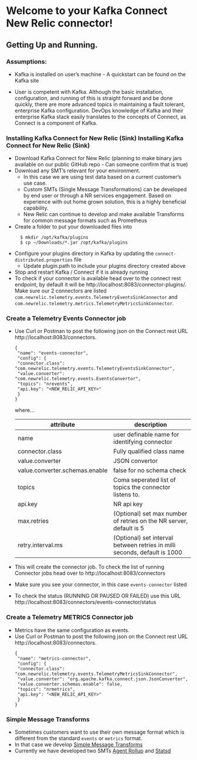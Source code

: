# Welcome to your  Kafka Connect New Relic connector!

## Getting Up and Running.

### Assumptions: 
- Kafka is installed on user’s machine - A quickstart can be found on the Kafka
site

-  User is competent with Kafka. Although the basic installation, configuration,
and running of this is straight forward and be done quickly, there are more
advanced topics in maintaining a fault tolerant, enterprise Kafka configuration.
DevOps knowledge of Kafka and their enterprise Kafka stack easily translates
to the concepts of Connect, as Connect is a component of Kafka.

### Installing Kafka Connect for New Relic (Sink) Installing Kafka Connect for New Relic (Sink)

- Download Kafka Connect for New Relic (planning to make binary jars available
on our public GitHub repo - Can someone confirm that is true)
- Download any SMT’s relevant for your environment.
    - In this case we are using test data based on a current customer’s use
case.
    - Custom SMTs (Single Message Transformations) can be developed by
end user or through a NR services engagement. Based on experience
with out home grown solution, this is a highly beneficial capability.
    - New Relic can continue to develop and make available Transforms for
common message formats such as Prometheus
- Create a folder to put your downloaded files into
    ````
      $ mkdir /opt/kafka/plugins
      $ cp ~/Downloads/*.jar /opt/kafka/plugins
    ````
- Configure your plugins directory in Kafka by updating the `connect-distributed.properties` file
    - Update plugin.path to include your plugins directory created above
- Stop and restart Kafka / Connect if it is already running
- To check if your connector is available head over to the connect rest endpoint, by default it will be http://localhost:8083/connector-plugins/. Make sure our 2 connectors are listed `com.newrelic.telemetry.events.TelemetryEventsSinkConnector` and `com.newrelic.telemetry.metrics.TelemetryMetricsSinkConnector`.

### Create a Telemetry Events Connector job

- Use Curl or Postman to post the following json on the Connect rest URL http://localhost:8083/connectors.
  ```
  {
   "name": "events-connector",
   "config": {
   "connector.class": "com.newrelic.telemetry.events.TelemetryEventsSinkConnector",
   "value.converter": "com.newrelic.telemetry.events.EventsConvertor",
   "topics": "nrevents",
   "api.key": "<NEW_RELIC_API_KEY>"
   }
  }
    ```
  where...
  
  | attribute     |                          description          |
  | ------------- | --------------------------------------------- |
  | name          | user definable name for identifying connector |
  |connector.class| Fully qualified class name                    |
  |value.converter| JSON convertor                                |
  |value.converter.schemas.enable| false for no schema check      |
  |topics         | Coma seperated list of topics the connector listens to.|
  |api.key        | NR api key |
  |max.retries        | (Optional) set max number of retries on the NR server, default is 5 |
  |retry.interval.ms | (Optional) set interval between retries in milli seconds, default is 1000 |
  
  
- This will create the connector job. To check the list of running Connector jobs head over to http://localhost:8083/connectors
- Make sure you see your connector, in this case `events-connector` listed
- To check the status (RUNNING OR PAUSED OR FAILED) use this URL http://localhost:8083/connectors/events-connector/status

### Create a Telemetry METRICS Connector job
- Metrics have the same configuration as events.
- Use Curl or Postman to post the following json on the Connect rest URL http://localhost:8083/connectors.
  ```
  {
   "name": "metrics-connector",
   "config": {
   "connector.class": "com.newrelic.telemetry.events.TelemetryMetricsSinkConnector",
   "value.converter": "org.apache.kafka.connect.json.JsonConverter",
   "value.converter.schemas.enable": false,
   "topics": "nrmetrics",
   "api.key": "<NEW_RELIC_API_KEY>"
   }
  }
    ```

### Simple Message Transforms 
- Sometimes customers want to use their own message format which is different from the standard `events` or `metrics` format.
- In that case we develop [Simple Message Transforms](https://docs.confluent.io/current/connect/transforms/index.html#:~:text=Kafka%20Connect%20Transformations-,Kafka%20Connect%20Transformations,sent%20to%20a%20sink%20connector.)  
- Currently we have developed two SMTs [Agent Rollup](https://github.com/newrelic/kafka-connect-newrelic/tree/master/smts/Kafka-connect-new-relic-agent-rollup-smt) and [Statsd](https://github.com/newrelic/kafka-connect-newrelic/tree/master/smts/kafka-connect-new-relic-statsd-smt) 